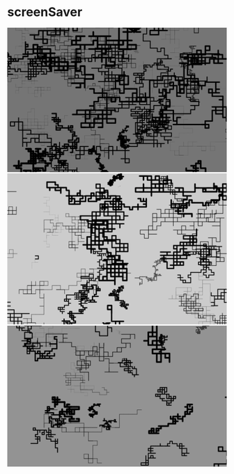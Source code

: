 # screenSaver
![alt text](https://github.com/IG9626/screenSaver/blob/master/PicOfScreenSaver1.png "first Picture of screenSaver App")
![alt text](https://github.com/IG9626/screenSaver/blob/master/PicOfScreenSaver2.png "second Picture of screenSaver App")
![alt text](https://github.com/IG9626/screenSaver/blob/master/PicOfScreenSaver3.png "third Picture of screenSaver App")
